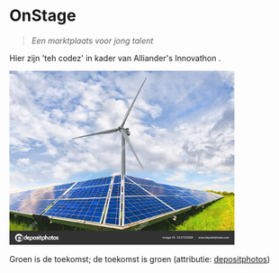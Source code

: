 # OnStage

>*Een marktplaats voor jong talent*

Hier zijn 'teh codez' in kader van Alliander's Innovathon .

<img src="mvt.web/plaatjes/plaatjes/../energietransitie2.jpg" width="400" float="right" alt="De toekomst is groen!">

Groen is de toekomst; de toekomst is groen (attributie: [depositphotos](https://depositphotos.com/334720368/stock-photo-solar-panels-and-wind-turbine.html))

